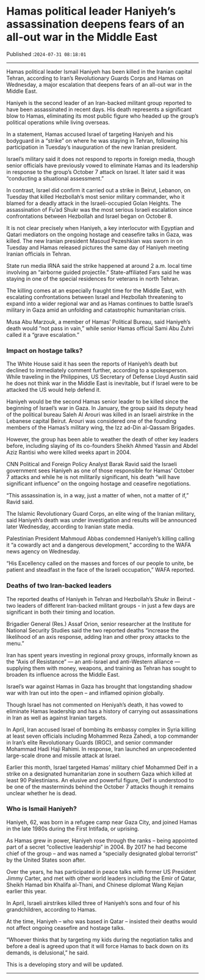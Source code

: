 # Hamas political leader Haniyeh’s assassination deepens fears of an all-out war in the Middle East

Published :`2024-07-31 08:18:01`

---

Hamas political leader Ismail Haniyeh has been killed in the Iranian capital Tehran, according to Iran’s Revolutionary Guards Corps and Hamas on Wednesday, a major escalation that deepens fears of an all-out war in the Middle East.

Haniyeh is the second leader of an Iran-backed militant group reported to have been assassinated in recent days. His death represents a significant blow to Hamas, eliminating its most public figure who headed up the group’s political operations while living overseas.

In a statement, Hamas accused Israel of targeting Haniyeh and his bodyguard in a “strike” on where he was staying in Tehran, following his participation in Tuesday’s inauguration of the new Iranian president.

Israel’s military said it does not respond to reports in foreign media, though senior officials have previously vowed to eliminate Hamas and its leadership in response to the group’s October 7 attack on Israel. It later said it was “conducting a situational assessment.”

In contrast, Israel did confirm it carried out a strike in Beirut, Lebanon, on Tuesday that killed Hezbollah’s most senior military commander, who it blamed for a deadly attack in the Israeli-occupied Golan Heights. The assassination of Fu’ad Shukr was the most serious Israeli escalation since confrontations between Hezbollah and Israel began on October 8.

It is not clear precisely when Haniyeh, a key interlocutor with Egyptian and Qatari mediators on the ongoing hostage and ceasefire talks in Gaza, was killed. The new Iranian president Masoud Pezeshkian was sworn in on Tuesday and Hamas released pictures the same day of Haniyeh meeting Iranian officials in Tehran.

State run media IRNA said the strike happened at around 2 a.m. local time involving an “airborne guided projectile.” State-affiliated Fars said he was staying in one of the special residences for veterans in north Tehran.

The killing comes at an especially fraught time for the Middle East, with escalating confrontations between Israel and Hezbollah threatening to expand into a wider regional war and as Hamas continues to battle Israel’s military in Gaza amid an unfolding and catastrophic humanitarian crisis.

Musa Abu Marzouk, a member of Hamas’ Political Bureau, said Haniyeh’s death would “not pass in vain,” while senior Hamas official Sami Abu Zuhri called it a “grave escalation.”

### Impact on hostage talks?

The White House said it has seen the reports of Haniyeh’s death but declined to immediately comment further, according to a spokesperson. While traveling in the Philippines, US Secretary of Defense Lloyd Austin said he does not think war in the Middle East is inevitable, but if Israel were to be attacked the US would help defend it.

Haniyeh would be the second Hamas senior leader to be killed since the beginning of Israel’s war in Gaza. In January, the group said its deputy head of the political bureau Saleh Al Arouri was killed in an Israeli airstrike in the Lebanese capital Beirut. Arouri was considered one of the founding members of the Hamas’s military wing, the Izz ad-Din al-Qassam Brigades.

However, the group has been able to weather the death of other key leaders before, including slaying of its co-founders Sheikh Ahmed Yassin and Abdel Aziz Rantisi who were killed weeks apart in 2004.

CNN Political and Foreign Policy Analyst Barak Ravid said the Israeli government sees Haniyeh as one of those responsible for Hamas’ October 7 attacks and while he is not militarily significant, his death “will have significant influence” on the ongoing hostage and ceasefire negotiations.

“This assassination is, in a way, just a matter of when, not a matter of if,” Ravid said.

The Islamic Revolutionary Guard Corps, an elite wing of the Iranian military, said Haniyeh’s death was under investigation and results will be announced later Wednesday, according to Iranian state media.

Palestinian President Mahmoud Abbas condemned Haniyeh’s killing calling it “a cowardly act and a dangerous development,” according to the WAFA news agency on Wednesday.

“His Excellency called on the masses and forces of our people to unite, be patient and steadfast in the face of the Israeli occupation,” WAFA reported.

### Deaths of two Iran-backed leaders

The reported deaths of Haniyeh in Tehran and Hezbollah’s Shukr in Beirut - two leaders of different Iran-backed militant groups - in just a few days are significant in both their timing and location.

Brigadier General (Res.) Assaf Orion, senior researcher at the Institute for National Security Studies said the two reported deaths “increase the likelihood of an axis response, adding Iran and other proxy attacks to the menu.”

Iran has spent years investing in regional proxy groups, informally known as the “Axis of Resistance” — an anti-Israel and anti-Western alliance — supplying them with money, weapons, and training as Tehran has sought to broaden its influence across the Middle East.

Israel’s war against Hamas in Gaza has brought that longstanding shadow war with Iran out into the open – and inflamed opinion globally.

Though Israel has not commented on Heniyah’s death, it has vowed to eliminate Hamas leadership and has a history of carrying out assassinations in Iran as well as against Iranian targets.

In April, Iran accused Israel of bombing its embassy complex in Syria killing at least seven officials including Mohammed Reza Zahedi, a top commander in Iran’s elite Revolutionary Guards (IRGC), and senior commander Mohammad Hadi Haji Rahimi. In response, Iran launched an unprecedented large-scale drone and missile attack at Israel.

Earlier this month, Israel targeted Hamas’ military chief Mohammed Deif in a strike on a designated humanitarian zone in southern Gaza which killed at least 90 Palestinians. An elusive and powerful figure, Deif is understood to be one of the masterminds behind the October 7 attacks though it remains unclear whether he is dead.

### Who is Ismail Haniyeh?

Haniyeh, 62, was born in a refugee camp near Gaza City, and joined Hamas in the late 1980s during the First Intifada, or uprising.

As Hamas grew in power, Haniyeh rose through the ranks – being appointed part of a secret “collective leadership” in 2004. By 2017 he had become chief of the group – and was named a “specially designated global terrorist” by the United States soon after.

Over the years, he has participated in peace talks with former US President Jimmy Carter, and met with other world leaders including the Emir of Qatar, Sheikh Hamad bin Khalifa al-Thani, and Chinese diplomat Wang Kejian earlier this year.

In April, Israeli airstrikes killed three of Haniyeh’s sons and four of his grandchildren, according to Hamas.

At the time, Haniyeh – who was based in Qatar – insisted their deaths would not affect ongoing ceasefire and hostage talks.

“Whoever thinks that by targeting my kids during the negotiation talks and before a deal is agreed upon that it will force Hamas to back down on its demands, is delusional,” he said.

This is a developing story and will be updated.

---

